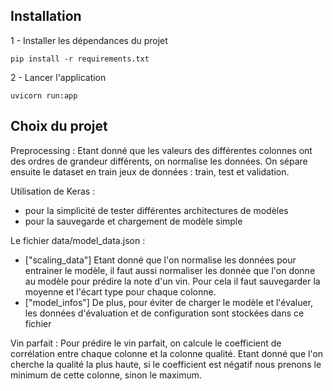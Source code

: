 ## Installation 

1 - Installer les dépendances du projet

    pip install -r requirements.txt

2 - Lancer l'application

    uvicorn run:app


## Choix du projet

Preprocessing :
Etant donné que les valeurs des différentes colonnes ont des ordres de grandeur différents, on normalise les données.
On sépare ensuite le dataset en train jeux de données : train, test et validation.

Utilisation de Keras :
- pour la simplicité de tester différentes architectures de modèles
- pour la sauvegarde et chargement de modèle simple

Le fichier data/model_data.json :
- ["scaling_data"] Etant donné que l'on normalise les données pour entrainer le modèle, il faut aussi normaliser les donnée que l'on donne au modèle pour prédire la note d'un vin. Pour cela il faut sauvegarder la moyenne et l'écart type pour chaque colonne.
- ["model_infos"] De plus, pour éviter de charger le modèle et l'évaluer, les données d'évaluation et de configuration sont stockées dans ce fichier

Vin parfait :
Pour prédire le vin parfait, on calcule le coefficient de corrélation entre chaque colonne et la colonne qualité.
Etant donné que l'on cherche la qualité la plus haute, si le coefficient est négatif nous prenons le minimum de cette colonne, sinon le maximum.